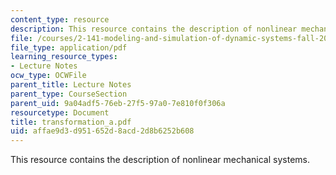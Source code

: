 ```yaml
---
content_type: resource
description: This resource contains the description of nonlinear mechanical systems.
file: /courses/2-141-modeling-and-simulation-of-dynamic-systems-fall-2006/affae9d3d951652d8acd2d8b6252b608_transformation_a.pdf
file_type: application/pdf
learning_resource_types:
- Lecture Notes
ocw_type: OCWFile
parent_title: Lecture Notes
parent_type: CourseSection
parent_uid: 9a04adf5-76eb-27f5-97a0-7e810f0f306a
resourcetype: Document
title: transformation_a.pdf
uid: affae9d3-d951-652d-8acd-2d8b6252b608
---
```

This resource contains the description of nonlinear mechanical systems.

